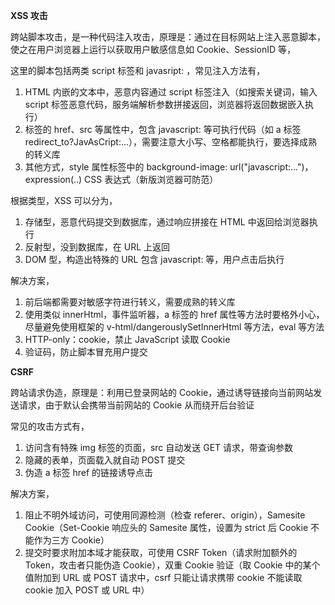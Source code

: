 **XSS 攻击**

跨站脚本攻击，是一种代码注入攻击，原理是：通过在目标网站上注入恶意脚本，使之在用户浏览器上运行以获取用户敏感信息如 Cookie、SessionID 等，

这里的脚本包括两类 script 标签和 javasript: ，常见注入方法有，

1. HTML 内嵌的文本中，恶意内容通过 script 标签注入（如搜索关键词，输入 script 标签恶意代码，服务端解析参数拼接返回，浏览器将返回数据嵌入执行）
2. 标签的 href、src 等属性中，包含 javascript: 等可执行代码（如 a 标签 redirect_to?JavAsCript:...），需要注意大小写、空格都能执行，要选择成熟的转义库
3. 其他方式，style 属性标签中的 background-image: url("javascript:...")，expression(..) CSS 表达式（新版浏览器可防范）

根据类型，XSS 可以分为，

1. 存储型，恶意代码提交到数据库，通过响应拼接在 HTML 中返回给浏览器执行
2. 反射型，没到数据库，在 URL 上返回
3. DOM 型，构造出特殊的 URL 包含 javascript: 等，用户点击后执行

解决方案，

1. 前后端都需要对敏感字符进行转义，需要成熟的转义库
2. 使用类似 innerHtml，事件监听器，a 标签的 href 属性等方法时要格外小心，尽量避免使用框架的 v-html/dangerouslySetInnerHtml 等方法，eval 等方法
3. HTTP-only：cookie，禁止 JavaScript 读取 Cookie
4. 验证码，防止脚本冒充用户提交

**CSRF**

跨站请求伪造，原理是：利用已登录网站的 Cookie，通过诱导链接向当前网站发送请求，由于默认会携带当前网站的 Cookie 从而绕开后台验证

常见的攻击方式有，

1. 访问含有特殊 img 标签的页面，src 自动发送 GET 请求，带查询参数
2. 隐藏的表单，页面载入就自动 POST 提交
3. 伪造 a 标签 href 的链接诱导点击

解决方案，

1. 阻止不明外域访问，可使用同源检测（检查 referer、origin），Samesite Cookie（Set-Cookie 响应头的 Samesite 属性，设置为 strict 后 Cookie 不能作为三方 Cookie）
2. 提交时要求附加本域才能获取，可使用 CSRF Token（请求附加额外的 Token，攻击者只能伪造 Cookie），双重 Cookie 验证（取 Cookie 中的某个值附加到 URL 或 POST 请求中，csrf 只能让请求携带 cookie 不能读取 cookie 加入 POST 或 URL 中）
